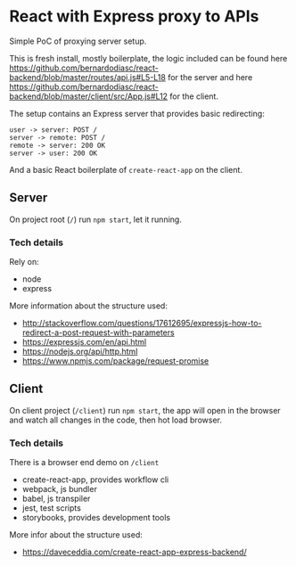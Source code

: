 # React with Express proxy to APIs

Simple PoC of proxying server setup.

This is fresh install, mostly boilerplate, the logic included can be found here https://github.com/bernardodiasc/react-backend/blob/master/routes/api.js#L5-L18 for the server and here https://github.com/bernardodiasc/react-backend/blob/master/client/src/App.js#L12 for the client.

The setup contains an Express server that provides basic redirecting:

```
user -> server: POST /
server -> remote: POST /
remote -> server: 200 OK
server -> user: 200 OK
```

And a basic React boilerplate of `create-react-app` on the client.

## Server

On project root (`/`) run `npm start`, let it running.

### Tech details

Rely on:

- node
- express

More information about the structure used:

- http://stackoverflow.com/questions/17612695/expressjs-how-to-redirect-a-post-request-with-parameters
- https://expressjs.com/en/api.html
- https://nodejs.org/api/http.html
- https://www.npmjs.com/package/request-promise

## Client

On client project (`/client`) run `npm start`, the app will open in the browser and watch all changes in the code, then hot load browser.

### Tech details

There is a browser end demo on `/client`

- create-react-app, provides workflow cli
- webpack, js bundler
- babel, js transpiler
- jest, test scripts
- storybooks, provides development tools

More infor about the structure used:

- https://daveceddia.com/create-react-app-express-backend/
